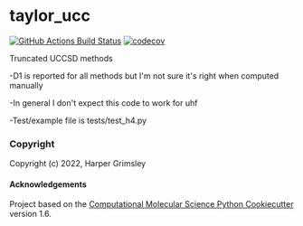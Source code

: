 taylor_ucc
==============================
[//]: # (Badges)
[![GitHub Actions Build Status](https://github.com/hrgrimsl/taylor_ucc/workflows/CI/badge.svg)](https://github.com/hrgrimsl/taylor_ucc/actions?query=workflow%3ACI)
[![codecov](https://codecov.io/gh/hrgrimsl/taylor_ucc/branch/master/graph/badge.svg)](https://codecov.io/gh/hrgrimsl/taylor_ucc/branch/master)


Truncated UCCSD methods

-D1 is reported for all methods but I'm not sure it's right when computed manually

-In general I don't expect this code to work for uhf

-Test/example file is tests/test_h4.py

### Copyright

Copyright (c) 2022, Harper Grimsley


#### Acknowledgements
 
Project based on the 
[Computational Molecular Science Python Cookiecutter](https://github.com/molssi/cookiecutter-cms) version 1.6.
